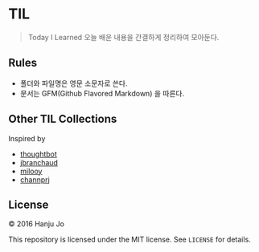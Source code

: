 # TIL
> Today I Learned
오늘 배운 내용을 간결하게 정리하여 모아둔다.

## Rules
* 폴더와 파일명은 영문 소문자로 쓴다.
* 문서는 GFM(Github Flavored Markdown) 을 따른다.


## Other TIL Collections
Inspired by

* [thoughtbot](https://github.com/thoughtbot/til)
* [jbranchaud](https://github.com/jbranchaud/til)
* [milooy](https://github.com/milooy/TIL)
* [channprj](https://github.com/channprj/TIL)

## License

© 2016 Hanju Jo

This repository is licensed under the MIT license. See `LICENSE` for details.
